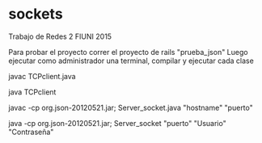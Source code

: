 # sockets
Trabajo de Redes 2 FIUNI 2015

Para probar el proyecto correr el proyecto de rails "prueba_json"
Luego ejecutar como administrador una terminal, compilar y ejecutar cada clase 

javac TCPclient.java

java TCPclient

javac -cp org.json-20120521.jar; Server_socket.java "hostname" "puerto"

java -cp org.json-20120521.jar; Server_socket "puerto" "Usuario" "Contraseña"